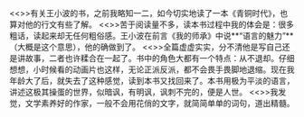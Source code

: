 <<>>有关王小波的书，之前我略知一二，如今切实地读了一本《青铜时代》，也算对他的行文有些了解。
<<>>苦于阅读量不多，读本书过程中我的体会是：很多粗话，读起来却无任何粗俗感。王小波在前言《我的师承》中说**“语言的魅力”**（大概是这个意思），他的确做到了。
<<>>全篇虚虚实实，分不清他是写自己还是讲故事，二者也许糅合在一起了。书中的角色大都有一个特点：从不退却。仔细想想，小时候看的动画片也这样，无论正派反派，都不会畏手畏脚地退缩。现在我年龄大了后，就失去了这种感觉，读到本书又找回来了。本书用极为平淡的语言，讲述这极其操蛋的世界，似暗讽，有明讽，讽刺不完的，便是人世。
<<>>我发觉，文学素养好的作家，一般不会用花俏的文字，就简简单单的词句，道出精髓。